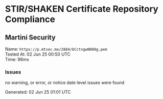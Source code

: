 # STIR/SHAKEN Certificate Repository Compliance

## Martini Security

Name: `https://p.mtsec.me/2884/bCctngwND08g.pem`\
Tested At: 02 Jun 25 00:50 UTC\
Time: 96ms

### Issues

no warning, or error, or notice date level issues were found

Generated: 02 Jun 25 01:01 UTC